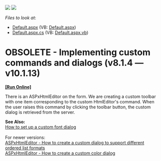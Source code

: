 <!-- default badges list -->
[![](https://img.shields.io/badge/Open_in_DevExpress_Support_Center-FF7200?style=flat-square&logo=DevExpress&logoColor=white)](https://supportcenter.devexpress.com/ticket/details/E360)
[![](https://img.shields.io/badge/📖_How_to_use_DevExpress_Examples-e9f6fc?style=flat-square)](https://docs.devexpress.com/GeneralInformation/403183)
<!-- default badges end -->
<!-- default file list -->
*Files to look at*:

* [Default.aspx](./CS/WebSite/Default.aspx) (VB: [Default.aspx](./VB/WebSite/Default.aspx))
* [Default.aspx.cs](./CS/WebSite/Default.aspx.cs) (VB: [Default.aspx.vb](./VB/WebSite/Default.aspx.vb))
<!-- default file list end -->
# OBSOLETE - Implementing custom commands and dialogs (v8.1.4 — v10.1.13)
<!-- run online -->
**[[Run Online]](https://codecentral.devexpress.com/e360)**
<!-- run online end -->


<p>There is an ASPxHtmlEditor on the form. We are creating a custom toolbar with one item corresponding to the custom HtmlEditor's command. When the user raises this command by clicking the toolbar button, the custom dialog is retrieved from the server.</p>
<p><strong>See Also:</strong><br> <a href="https://www.devexpress.com/Support/Center/p/E1934">How to set up a custom font dialog</a><br><br>For newer versions:<br><a href="https://www.devexpress.com/Support/Center/Example/Details/T427238/aspxhtmleditor-how-to-create-a-custom-dialog-to-support-different-ordered-list-formats">ASPxHtmlEditor - How to create a custom dialog to support different ordered list formats</a> <br><a href="https://www.devexpress.com/Support/Center/Example/Details/E4706/aspxhtmleditor-how-to-create-a-custom-color-dialog">ASPxHtmlEditor - How to create a custom color dialog</a> </p>

<br/>


